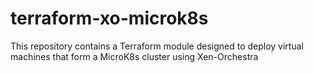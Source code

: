 # terraform-xo-microk8s
This repository contains a Terraform module designed to deploy virtual machines that form a MicroK8s cluster using Xen-Orchestra
